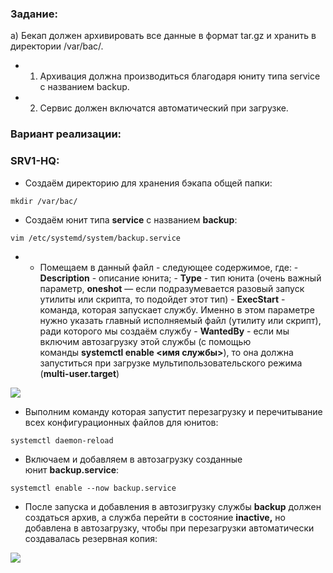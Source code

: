 ### Задание:

a) Бекап должен архивировать все данные в формат tar.gz и хранить в директории /var/bac/.

- 1. Архивация должна производиться благодаря юниту типа service с названием backup.
- 2. Сервис должен включатся автоматический при загрузке.

### Вариант реализации:

### SRV1-HQ:

- Создаём директорию для хранения бэкапа общей папки:

```
mkdir /var/bac/
```

- Создаём юнит типа **service** с названием **backup**:

```
vim /etc/systemd/system/backup.service
```

- - Помещаем в данный файл - следующее содержимое, где:
        - **Description** - описание юнита;
        - **Type** - тип юнита (очень важный параметр, **oneshot** — если подразумевается разовый запуск утилиты или скрипта, то подойдет этот тип)
        - **ExecStart** - команда, которая запускает службу. Именно в этом параметре нужно указать главный исполняемый файл (утилиту или скрипт), ради которого мы создаём службу
        - **WantedBy** - если мы включим автозагрузку этой службы (с помощью команды **systemctl enable <имя службы>**), то она должна запуститься при загрузке мультипользовательского режима (**multi-user.target**)

![](https://sysahelper.ru/pluginfile.php/784/mod_page/content/2/%D0%B8%D0%B7%D0%BE%D0%B1%D1%80%D0%B0%D0%B6%D0%B5%D0%BD%D0%B8%D0%B5.png)

- Выполним команду которая запустит перезагрузку и перечитывание всех конфигурационных файлов для юнитов:

```
systemctl daemon-reload
```

- Включаем и добавляем в автозагрузку созданные юнит **backup.service**:

```
systemctl enable --now backup.service
```

- После запуска и добавления в автозигрузку службы **backup** должен создаться архив, а служба перейти в состояние **inactive,** но добавлена в автозагрузку, чтобы при перезагрузки автоматически создавалась резервная копия:

![](https://sysahelper.ru/pluginfile.php/839/mod_page/content/3/image.png)